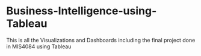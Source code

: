 # Business-Intelligence-using-Tableau
This is all the Visualizations and Dashboards including the final project done in MIS4084 using Tableau
